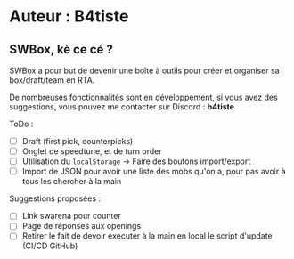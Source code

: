 # **Auteur :** B4tiste

## SWBox, kè ce cé ?

SWBox a pour but de devenir une boîte à outils pour créer et organiser sa box/draft/team en RTA.

De nombreuses fonctionnalités sont en développement, si vous avez des suggestions, vous pouvez me contacter sur Discord : **b4tiste**

ToDo : 

- [ ] Draft (first pick, counterpicks)
- [ ] Onglet de speedtune, et de turn order
- [ ] Utilisation du `localStorage` → Faire des boutons import/export
- [ ] Import de JSON pour avoir une liste des mobs qu'on a, pour pas avoir à tous les chercher à la main

Suggestions proposées : 
- [ ] Link swarena pour counter
- [ ] Page de réponses aux openings
- [ ] Retirer le fait de devoir executer à la main en local le script d'update (CI/CD GitHub)
